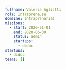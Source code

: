 ```yaml
---
fullname: Valérie Aglietti
role: Intrapreneuse
domaine: Intraprenariat
missions:
  - start: 2020-01-01
    end: 2020-06-30
    status: admin
    startups:
      - didoc
startups:
  - didoc
teams: []
---
```

